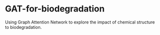 # GAT-for-biodegradation
Using Graph Attention Network to explore the impact of chemical structure to biodegradation.
